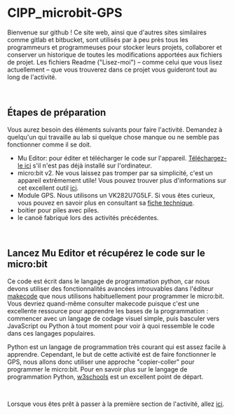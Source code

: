 # CIPP_microbit-GPS

Bienvenue sur github ! Ce site web, ainsi que d'autres sites similaires comme gitlab et bitbucket, sont utilisés par à peu près tous les programmeurs et programmeuses pour stocker leurs projets, collaborer et conserver un historique de toutes les modifications apportées aux fichiers de projet. Les fichiers Readme ("Lisez-moi") – comme celui que vous lisez actuellement – ​​que vous trouverez dans ce projet vous guideront tout au long de l'activité.

<br>

## Étapes de préparation
Vous aurez besoin des éléments suivants pour faire l'activité. Demandez à quelqu'un qui travaille au lab si quelque chose manque ou ne semble pas fonctionner comme il se doit.

- Mu Editor: pour éditer et télécharger le code sur l'appareil. [Téléchargez-le ici](https://codewith.mu/en/download) s'il n'est pas déjà installé sur l'ordinateur.
- micro:bit v2. Ne vous laissez pas tromper par sa simplicité, c'est un appareil extrêmement utile! Vous pouvez trouver plus d'informations sur cet excellent outil [ici](https://microbit.org/).
- Module GPS. Nous utilisons un VK282U7G5LF. Si vous êtes curieux, vous pouvez en savoir plus en consultant sa [fiche technique](https://github.com/CainZ/V.KEL-GPS/blob/master/VK2828U7G5LF%20Data%20Sheet%2020150902.pdf).
- boitier pour piles avec piles.
- le canoë fabriqué lors des activités précédentes.

<br>

## Lancez Mu Editor et récupérez le code sur le micro:bit

Ce code est écrit dans le langage de programmation python, car nous devons utiliser des fonctionnalités avancées introuvables dans l'éditeur [makecode](https://makecode.microbit.org/) que nous utilisons habituellement pour programmer le micro:bit. Vous devriez quand-même consulter makecode puisque c'est une excellente ressource pour apprendre les bases de la programmation : commencer avec un langage de codage visuel simple, puis basculer vers JavaScript ou Python à tout moment pour voir à quoi ressemble le code dans ces langages populaires.

Python est un langage de programmation très courant qui est assez facile à apprendre. Cependant, le but de cette activité est de faire fonctionner le GPS, nous allons donc utiliser une approche "copier-coller" pour programmer le micro:bit.
Pour en savoir plus sur le langage de programmation Python, [w3schools](https://www.w3schools.com/python/default.asp) est un excellent point de départ.

<br>

Lorsque vous êtes prêt à passer à la première section de l'activité, allez [ici](https://github.com/GenieLabMtl/CIPP_microbit-GPS/tree/main/FR/1).